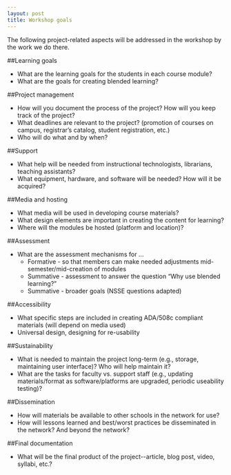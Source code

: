 ```yaml
---
layout: post
title: Workshop goals
---
```

The following project-related aspects will be addressed in the workshop by the work we do there.

##Learning goals
- What are the learning goals for the students in each course module?
- What are the goals for creating blended learning?

##Project management
- How will you document the process of the project? How will you keep track of the project?
- What deadlines are relevant to the project? (promotion of courses on campus, registrar’s catalog, student registration, etc.)
- Who will do what and by when?

##Support
- What help will be needed from instructional technologists, librarians, teaching assistants?
- What equipment, hardware, and software will be needed? How will it be acquired?

##Media and hosting
- What media will be used in developing course materials?
- What design elements are important in creating the content for learning?
- Where will the modules be hosted (platform and location)?

##Assessment
- What are the assessment mechanisms for ...
	- Formative - so that members can make needed adjustments mid-semester/mid-creation of modules
	- Summative - assessment to answer the question “Why use blended learning?”
	- Summative - broader goals (NSSE questions adapted)

##Accessibility
- What specific steps are included in creating ADA/508c compliant materials (will depend on media used)
- Universal design, designing for re-usability

##Sustainability
- What is needed to maintain the project long-term (e.g., storage, maintaining user interface)? Who will help maintain it? 
- What are the tasks for faculty vs. support staff (e.g., updating materials/format as software/platforms are upgraded, periodic useability testing)?

##Dissemination
- How will materials be available to other schools in the network for use?
- How will lessons learned and best/worst practices be disseminated in the network?
And beyond the network?

##Final documentation
- What will be the final product of the project--article, blog post, video, syllabi, etc.?

